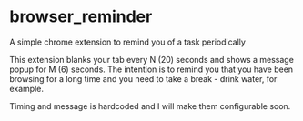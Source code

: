 # browser_reminder
A simple chrome extension to remind you of a task periodically

This extension blanks your tab every N (20) seconds and shows a message popup for M (6) seconds. The intention is to remind you that you have been browsing for a long time and you need to take a break - drink water, for example.

Timing and message is hardcoded and I will make them configurable soon.
